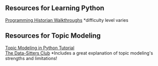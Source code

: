## Resources for Learning Python
[Programming Historian Walkthroughs](https://programminghistorian.org/en/lessons/?topic=python) *difficulty level varies
## Resources for Topic Modeling
[Topic Modeling in Python Tutorial](https://towardsdatascience.com/topic-modelling-in-python-with-spacy-and-gensim-dc8f7748bdbf/)  
[The Data-Sitters Club](https://datasittersclub.github.io/site/dsc20.html) *Includes a great explanation of topic modeling's strengths and limitations!
